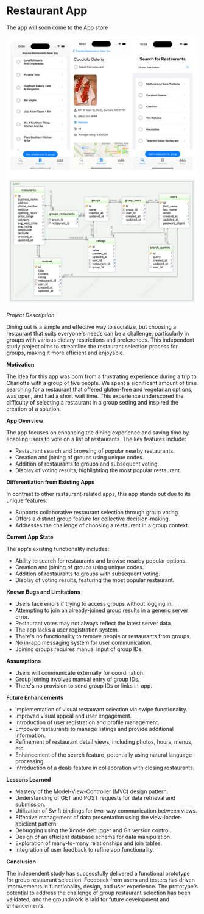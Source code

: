 # Restaurant App

The app will soon come to the App store


![App Image](./app.png)
![App Image](./db_schema.png)


*Project Description*

Dining out is a simple and effective way to socialize, but choosing a restaurant that suits everyone's needs can be a challenge, particularly in groups with various dietary restrictions and preferences. This independent study project aims to streamline the restaurant selection process for groups, making it more efficient and enjoyable.

**Motivation**

The idea for this app was born from a frustrating experience during a trip to Charlotte with a group of five people. We spent a significant amount of time searching for a restaurant that offered gluten-free and vegetarian options, was open, and had a short wait time. This experience underscored the difficulty of selecting a restaurant in a group setting and inspired the creation of a solution.

**App Overview**

The app focuses on enhancing the dining experience and saving time by enabling users to vote on a list of restaurants. The key features include:

- Restaurant search and browsing of popular nearby restaurants.
- Creation and joining of groups using unique codes.
- Addition of restaurants to groups and subsequent voting.
- Display of voting results, highlighting the most popular restaurant.

**Differentiation from Existing Apps**

In contrast to other restaurant-related apps, this app stands out due to its unique features:

- Supports collaborative restaurant selection through group voting.
- Offers a distinct group feature for collective decision-making.
- Addresses the challenge of choosing a restaurant in a group context.

**Current App State**

The app's existing functionality includes:

- Ability to search for restaurants and browse nearby popular options.
- Creation and joining of groups using unique codes.
- Addition of restaurants to groups with subsequent voting.
- Display of voting results, featuring the most popular restaurant.

**Known Bugs and Limitations**

- Users face errors if trying to access groups without logging in.
- Attempting to join an already-joined group results in a generic server error.
- Restaurant votes may not always reflect the latest server data.
- The app lacks a user registration system.
- There's no functionality to remove people or restaurants from groups.
- No in-app messaging system for user communication.
- Joining groups requires manual input of group IDs.

**Assumptions**

- Users will communicate externally for coordination.
- Group joining involves manual entry of group IDs.
- There's no provision to send group IDs or links in-app.

**Future Enhancements**

- Implementation of visual restaurant selection via swipe functionality.
- Improved visual appeal and user engagement.
- Introduction of user registration and profile management.
- Empower restaurants to manage listings and provide additional information.
- Refinement of restaurant detail views, including photos, hours, menus, etc.
- Enhancement of the search feature, potentially using natural language processing.
- Introduction of a deals feature in collaboration with closing restaurants.

**Lessons Learned**

- Mastery of the Model-View-Controller (MVC) design pattern.
- Understanding of GET and POST requests for data retrieval and submission.
- Utilization of Swift bindings for two-way communication between views.
- Effective management of data presentation using the view-loader-apiclient pattern.
- Debugging using the Xcode debugger and Git version control.
- Design of an efficient database schema for data manipulation.
- Exploration of many-to-many relationships and join tables.
- Integration of user feedback to refine app functionality.

**Conclusion**

The independent study has successfully delivered a functional prototype for group restaurant selection. Feedback from users and testers has driven improvements in functionality, design, and user experience. The prototype's potential to address the challenge of group restaurant selection has been validated, and the groundwork is laid for future development and enhancements.
